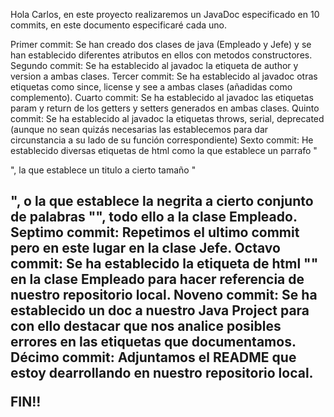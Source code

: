 Hola Carlos, en este proyecto realizaremos un JavaDoc especificado en 10 commits, en este documento especificaré cada uno.

Primer commit: Se han creado dos clases de java (Empleado y Jefe) y se han establecido diferentes atributos en ellos con metodos constructores.
Segundo commit: Se ha establecido al javadoc la etiqueta de author y version a ambas clases.
Tercer commit: Se ha establecido al javadoc otras etiquetas como since, license y see a ambas clases (añadidas como complemento).
Cuarto commit: Se ha establecido al javadoc las etiquetas param y return de los getters y setters generados en ambas clases.
Quinto commit: Se ha establecido al javadoc la etiquetas throws, serial, deprecated (aunque no sean quizás necesarias las establecemos para dar circunstancia a su lado de su función correspondiente)
Sexto commit: He establecido diversas etiquetas de html como la que establece un parrafo "<p>", la que establece un titulo a cierto tamaño "<h2>", o la que establece la negrita a cierto conjunto de palabras "<b>", todo ello a la clase Empleado.
Septimo commit: Repetimos el ultimo commit pero en este lugar en la clase Jefe.
Octavo commit: Se ha establecido la etiqueta de html "<a>" en la clase Empleado para hacer referencia de nuestro repositorio local.
Noveno commit: Se ha establecido un doc a nuestro Java Project para con ello destacar que nos analice posibles errores en las etiquetas que documentamos.
Décimo commit: Adjuntamos el README que estoy dearrollando en nuestro repositorio local.

FIN!!